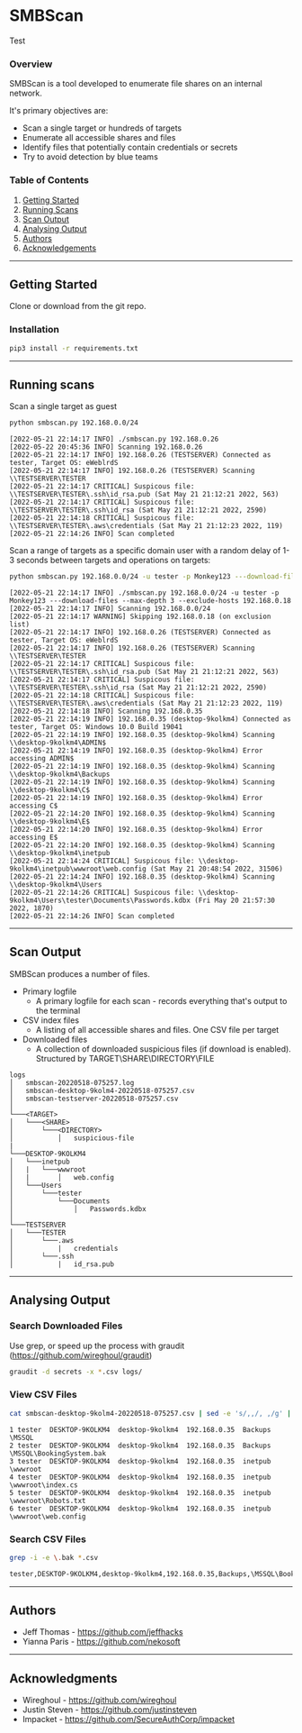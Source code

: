 # SMBScan
Test
### Overview
SMBScan is a tool developed to enumerate file shares on an internal network.

It's primary objectives are:

* Scan a single target or hundreds of targets
* Enumerate all accessible shares and files
* Identify files that potentially contain credentials or secrets
* Try to avoid detection by blue teams

### Table of Contents
1. [Getting Started](#getting-started)
2. [Running Scans](#running-scans)
3. [Scan Output](#scan-output)
4. [Analysing Output](#analysing-output)
5. [Authors](#authors)
6. [Acknowledgements](#acknowledgments)

---
## Getting Started
Clone or download from the git repo.

### Installation
```bash
pip3 install -r requirements.txt
```

---
## Running scans
Scan a single target as guest
```bash
python smbscan.py 192.168.0.0/24
```

```log
[2022-05-21 22:14:17 INFO] ./smbscan.py 192.168.0.26
[2022-05-22 20:45:36 INFO] Scanning 192.168.0.26
[2022-05-21 22:14:17 INFO] 192.168.0.26 (TESTSERVER) Connected as tester, Target OS: eWeblrdS
[2022-05-21 22:14:17 INFO] 192.168.0.26 (TESTSERVER) Scanning \\TESTSERVER\TESTER
[2022-05-21 22:14:17 CRITICAL] Suspicous file: \\TESTSERVER\TESTER\.ssh\id_rsa.pub (Sat May 21 21:12:21 2022, 563)
[2022-05-21 22:14:17 CRITICAL] Suspicous file: \\TESTSERVER\TESTER\.ssh\id_rsa (Sat May 21 21:12:21 2022, 2590)
[2022-05-21 22:14:18 CRITICAL] Suspicous file: \\TESTSERVER\TESTER\.aws\credentials (Sat May 21 21:12:23 2022, 119)
[2022-05-21 22:14:26 INFO] Scan completed
```

Scan a range of targets as a specific domain user with a random delay of 1-3 seconds between targets and operations on targets:
```bash
python smbscan.py 192.168.0.0/24 -u tester -p Monkey123 ---download-files --max-depth 3 --exclude-hosts 192.168.0.18
```

```log
[2022-05-21 22:14:17 INFO] ./smbscan.py 192.168.0.0/24 -u tester -p Monkey123 ---download-files --max-depth 3 --exclude-hosts 192.168.0.18
[2022-05-21 22:14:17 INFO] Scanning 192.168.0.0/24
[2022-05-21 22:14:17 WARNING] Skipping 192.168.0.18 (on exclusion list)
[2022-05-21 22:14:17 INFO] 192.168.0.26 (TESTSERVER) Connected as tester, Target OS: eWeblrdS
[2022-05-21 22:14:17 INFO] 192.168.0.26 (TESTSERVER) Scanning \\TESTSERVER\TESTER
[2022-05-21 22:14:17 CRITICAL] Suspicous file: \\TESTSERVER\TESTER\.ssh\id_rsa.pub (Sat May 21 21:12:21 2022, 563)
[2022-05-21 22:14:17 CRITICAL] Suspicous file: \\TESTSERVER\TESTER\.ssh\id_rsa (Sat May 21 21:12:21 2022, 2590)
[2022-05-21 22:14:18 CRITICAL] Suspicous file: \\TESTSERVER\TESTER\.aws\credentials (Sat May 21 21:12:23 2022, 119)
[2022-05-21 22:14:18 INFO] Scanning 192.168.0.35
[2022-05-21 22:14:19 INFO] 192.168.0.35 (desktop-9kolkm4) Connected as tester, Target OS: Windows 10.0 Build 19041
[2022-05-21 22:14:19 INFO] 192.168.0.35 (desktop-9kolkm4) Scanning \\desktop-9kolkm4\ADMIN$
[2022-05-21 22:14:19 INFO] 192.168.0.35 (desktop-9kolkm4) Error accessing ADMIN$
[2022-05-21 22:14:19 INFO] 192.168.0.35 (desktop-9kolkm4) Scanning \\desktop-9kolkm4\Backups
[2022-05-21 22:14:19 INFO] 192.168.0.35 (desktop-9kolkm4) Scanning \\desktop-9kolkm4\C$
[2022-05-21 22:14:19 INFO] 192.168.0.35 (desktop-9kolkm4) Error accessing C$
[2022-05-21 22:14:20 INFO] 192.168.0.35 (desktop-9kolkm4) Scanning \\desktop-9kolkm4\E$
[2022-05-21 22:14:20 INFO] 192.168.0.35 (desktop-9kolkm4) Error accessing E$
[2022-05-21 22:14:20 INFO] 192.168.0.35 (desktop-9kolkm4) Scanning \\desktop-9kolkm4\inetpub
[2022-05-21 22:14:24 CRITICAL] Suspicous file: \\desktop-9kolkm4\inetpub\wwwroot\web.config (Sat May 21 20:48:54 2022, 31506)
[2022-05-21 22:14:24 INFO] 192.168.0.35 (desktop-9kolkm4) Scanning \\desktop-9kolkm4\Users
[2022-05-21 22:14:26 CRITICAL] Suspicous file: \\desktop-9kolkm4\Users\tester\Documents\Passwords.kdbx (Fri May 20 21:57:30 2022, 1870)
[2022-05-21 22:14:26 INFO] Scan completed
```

---
## Scan Output
SMBScan produces a number of files.

* Primary logfile
  * A primary logfile for each scan - records everything that's output to the terminal
* CSV index files
  * A listing of all accessible shares and files. One CSV file per target
* Downloaded files
  * A collection of downloaded suspicious files (if download is enabled). Structured by TARGET\SHARE\DIRECTORY\FILE

```
logs
│   smbscan-20220518-075257.log
│   smbscan-desktop-9kolm4-20220518-075257.csv
│   smbscan-testserver-20220518-075257.csv
│
└───<TARGET>
│   └───<SHARE>
│       └───<DIRECTORY>
│           │   suspicious-file
|
└───DESKTOP-9KOLKM4
│   └───inetpub
│   |   └───wwwroot
│   |       │   web.config
│   └───Users
│       └───tester
│           └───Documents
│               │   Passwords.kdbx
│   
└───TESTSERVER
│   └───TESTER
│       └───.aws
│           |   credentials
│       └───.ssh
│           |   id_rsa.pub
```

---
## Analysing Output

### Search Downloaded Files
Use grep, or speed up the process with graudit (https://github.com/wireghoul/graudit)
```bash
graudit -d secrets -x *.csv logs/
```

### View CSV Files
```bash
cat smbscan-desktop-9kolm4-20220518-075257.csv | sed -e 's/,,/, ,/g' | column -s, -t | less -#5 -N -S
```

```
1 tester  DESKTOP-9KOLKM4  desktop-9kolkm4  192.168.0.35  Backups  \MSSQL
2 tester  DESKTOP-9KOLKM4  desktop-9kolkm4  192.168.0.35  Backups  \MSSQL\BookingSystem.bak
3 tester  DESKTOP-9KOLKM4  desktop-9kolkm4  192.168.0.35  inetpub  \wwwroot
4 tester  DESKTOP-9KOLKM4  desktop-9kolkm4  192.168.0.35  inetpub  \wwwroot\index.cs
5 tester  DESKTOP-9KOLKM4  desktop-9kolkm4  192.168.0.35  inetpub  \wwwroot\Robots.txt
6 tester  DESKTOP-9KOLKM4  desktop-9kolkm4  192.168.0.35  inetpub  \wwwroot\web.config
```

### Search CSV Files
```bash
grep -i -e \.bak *.csv

tester,DESKTOP-9KOLKM4,desktop-9kolkm4,192.168.0.35,Backups,\MSSQL\BookingSystem.bak.....
```

---
## Authors
* Jeff Thomas - https://github.com/jeffhacks
* Yianna Paris - https://github.com/nekosoft

---
## Acknowledgments
* Wireghoul - https://github.com/wireghoul
* Justin Steven - https://github.com/justinsteven
* Impacket - https://github.com/SecureAuthCorp/impacket
